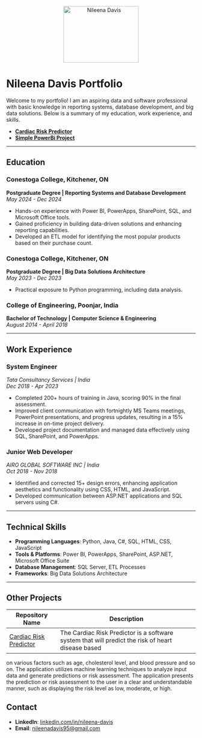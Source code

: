 <p align="center">
  <a href="https://linkedin.com/in/nileena-davis">
    <img src="Nileena_photo.jpg" alt="Nileena Davis" width="200" height="150">
  </a>
</p>

# Nileena Davis Portfolio

Welcome to my portfolio! I am an aspiring data and software professional with basic knowledge in reporting systems, database development, and big data solutions. Below is a summary of my education, work experience, and skills.
- **[Cardiac Risk Predictor](https://github.com/gsebastian11/Cardiac_Risk_Predictor_UI)**
- **[Simple PowerBi Project](https://github.com/Nileena95/Data-Survey-breakdown-)**
---

## Education

### Conestoga College, Kitchener, ON  
**Postgraduate Degree | Reporting Systems and Database Development**  
*May 2024 - Dec 2024*  
- Hands-on experience with Power BI, PowerApps, SharePoint, SQL, and Microsoft Office tools.  
- Gained proficiency in building data-driven solutions and enhancing reporting capabilities.  
- Developed an ETL model for identifying the most popular products based on their purchase count.  

### Conestoga College, Kitchener, ON  
**Postgraduate Degree | Big Data Solutions Architecture**  
*May 2023 - Dec 2023*  
- Practical exposure to Python programming, including data analysis.

### College of Engineering, Poonjar, India  
**Bachelor of Technology | Computer Science & Engineering**  
*August 2014 - April 2018*  

---

## Work Experience  

### **System Engineer**  
*Tata Consultancy Services | India*  
*Dec 2018 - Apr 2023*  
- Completed 200+ hours of training in Java, scoring 90% in the final assessment.  
- Improved client communication with fortnightly MS Teams meetings, PowerPoint presentations, and progress updates, resulting in a 15% increase in on-time project delivery.  
- Developed project documentation and managed data effectively using SQL, SharePoint, and PowerApps.  

### **Junior Web Developer**  
*AIRO GLOBAL SOFTWARE INC | India*  
*Oct 2018 - Nov 2018*  
- Identified and corrected 15+ design errors, enhancing application aesthetics and functionality using CSS, HTML, and JavaScript.  
- Developed communication between ASP.NET applications and SQL servers using C#.  

---

## Technical Skills  

- **Programming Languages**: Python, Java, C#, SQL, HTML, CSS, JavaScript  
- **Tools & Platforms**: Power BI, PowerApps, SharePoint, ASP.NET, Microsoft Office Suite  
- **Database Management**: SQL Server, ETL Processes  
- **Frameworks**: Big Data Solutions Architecture  

---
## Other Projects

| Repository Name                 | Description                                                                 |
|---------------------------------|-----------------------------------------------------------------------------|
| [Cardiac Risk Predictor](https://github.com/gsebastian11/Cardiac_Risk_Predictor_UI)| The Cardiac Risk Predictor is a software system that will predict the risk of heart disease based 
on various factors such as age, cholesterol level, and blood pressure and so on. The application 
utilizes machine learning techniques to analyze input data and generate predictions or risk assessment. The 
application presents the prediction or risk assessment to the user in a clear and understandable manner, such as 
displaying the risk level as low, moderate, or high.  


## Contact  
 
- **LinkedIn**: [linkedin.com/in/nileena-davis](https://linkedin.com/in/nileena-davis)  
- **Email**: nileenadavis95@gmail.com  
